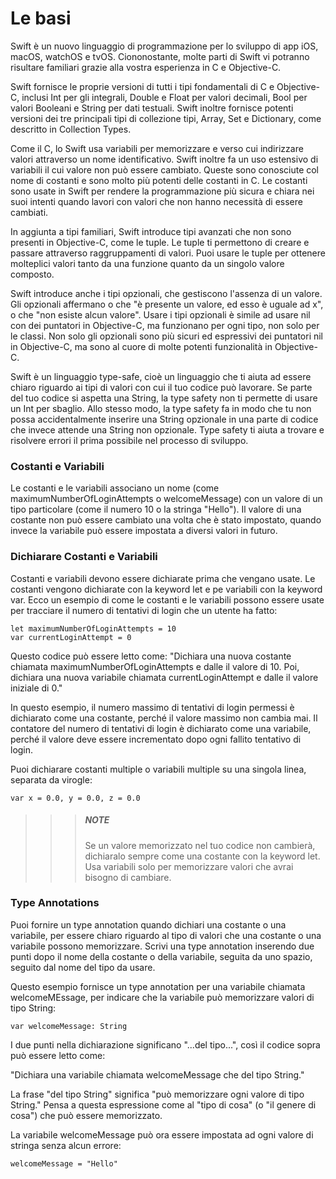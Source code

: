 # Le basi

Swift è un nuovo linguaggio di programmazione per lo sviluppo di app iOS, macOS, watchOS e tvOS. Ciononostante, molte parti di Swift vi potranno risultare familiari grazie alla vostra esperienza in C e Objective-C.

Swift fornisce le proprie versioni di tutti i tipi fondamentali di C e Objective-C, inclusi Int per gli integrali, Double e Float per valori decimali, Bool per valori Booleani e String per dati testuali. Swift inoltre fornisce potenti versioni dei tre principali tipi di collezione tipi, Array, Set e Dictionary, come descritto in Collection Types.

Come il C, lo Swift usa variabili per memorizzare e verso cui indirizzare valori attraverso un nome identificativo. Swift inoltre fa un uso estensivo di variabili il cui valore non può essere cambiato. Queste sono conosciute col nome di costanti e sono molto più potenti delle costanti in C. Le costanti sono usate in Swift per rendere la programmazione più sicura e chiara nei suoi intenti quando lavori con valori che non hanno necessità di essere cambiati.

In aggiunta a tipi familiari, Swift introduce tipi avanzati che non sono presenti in Objective-C, come le tuple. Le tuple ti permettono di creare e passare attraverso raggruppamenti di valori. Puoi usare le tuple per ottenere molteplici valori tanto da una funzione quanto da un singolo valore composto.

Swift introduce anche i tipi opzionali, che gestiscono l'assenza di un valore. Gli opzionali affermano o che "è presente un valore, ed esso è uguale ad x", o che "non esiste alcun valore". Usare i tipi opzionali è simile ad usare nil con dei puntatori in Objective-C, ma funzionano per ogni tipo, non solo per le classi.
Non solo gli opzionali sono più sicuri ed espressivi dei puntatori nil in Objective-C, ma sono al cuore di molte potenti funzionalità in Objective-C.

Swift è un linguaggio type-safe, cioè un linguaggio che ti aiuta ad essere chiaro riguardo ai tipi di valori con cui il tuo codice può lavorare. Se parte del tuo codice si aspetta una String, la type safety non ti permette di usare un Int per sbaglio.
Allo stesso modo, la type safety fa in modo che tu non possa accidentalmente inserire una String opzionale in una parte di codice che invece attende una String non opzionale.
Type safety ti aiuta a trovare e risolvere errori il prima possibile nel processo di sviluppo.

### Costanti e Variabili
Le costanti e le variabili associano un nome (come maximumNumberOfLoginAttempts o welcomeMessage) con un valore di un tipo particolare (come il numero 10 o la stringa "Hello"). Il valore di una costante non può essere cambiato una volta che è stato impostato, quando invece la variabile può essere impostata a diversi valori in futuro.

### Dichiarare Costanti e Variabili
Costanti e variabili devono essere dichiarate prima che vengano usate. Le costanti vengono dichiarate con la keyword let e pe variabili con la keyword var.
Ecco un esempio di come le costanti e le variabili possono essere usate per tracciare il numero di tentativi di login che un utente ha fatto:

```
let maximumNumberOfLoginAttempts = 10
var currentLoginAttempt = 0
```

Questo codice può essere letto come:
"Dichiara una nuova costante chiamata maximumNumberOfLoginAttempts e dalle il valore di 10. Poi, dichiara una nuova variabile chiamata currentLoginAttempt e dalle il valore iniziale di 0."

In questo esempio, il numero massimo di tentativi di login permessi è dichiarato come una costante, perché il valore massimo non cambia mai. Il contatore del numero di tentativi di login è dichiarato come una variabile, perché il valore deve essere incrementato dopo ogni fallito tentativo di login.

Puoi dichiarare costanti multiple o variabili multiple su una singola linea, separata da virogle:
```
var x = 0.0, y = 0.0, z = 0.0
```

>>> ##### NOTE
>>> Se un valore memorizzato nel tuo codice non cambierà, dichiaralo sempre come una costante con la keyword let. Usa variabili solo per memorizzare valori che avrai bisogno di cambiare.

### Type Annotations
Puoi fornire un type annotation quando dichiari una costante o una variabile, per essere chiaro riguardo al tipo di valori che una costante o una variabile possono memorizzare. Scrivi una type annotation inserendo due punti dopo il nome della costante o della variabile, seguita da uno spazio, seguito dal nome del tipo da usare.

Questo esempio fornisce un type annotation per una variabile chiamata welcomeMEssage, per indicare che la variabile può memorizzare valori di tipo String:

```
var welcomeMessage: String
```

I due punti nella dichiarazione significano "...del tipo...", così il codice sopra può essere letto come:

"Dichiara una variabile chiamata welcomeMessage che del tipo String."

La frase "del tipo String" significa "può memorizzare ogni valore di tipo String." Pensa a questa espressione come al "tipo di cosa" (o "il genere di cosa") che può essere memorizzato.

La variabile welcomeMessage può ora essere impostata ad ogni valore di stringa senza alcun errore:

```
welcomeMessage = "Hello"
```

